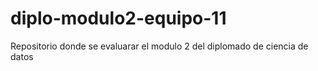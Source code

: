 # diplo-modulo2-equipo-11
Repositorio donde se evaluarar el modulo 2 del diplomado de ciencia de datos
